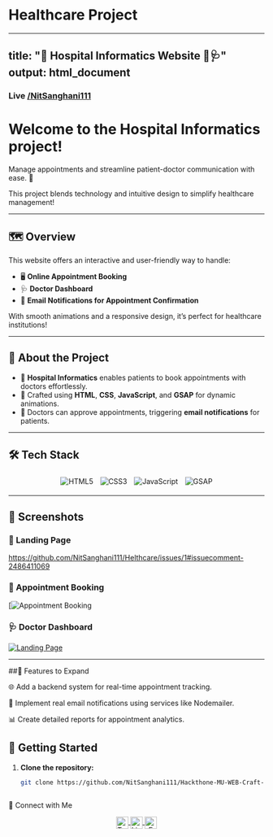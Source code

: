 ﻿# Healthcare Project
---
title: "🏥 Hospital Informatics Website 💉🩺"
output: html_document
---
### Live [/NitSanghani111](url)

# Welcome to the **Hospital Informatics** project!  
Manage appointments and streamline patient-doctor communication with ease. 🌟  

This project blends technology and intuitive design to simplify healthcare management!

---

## 🗺️ Overview

This website offers an interactive and user-friendly way to handle:

- 🖥️ **Online Appointment Booking**  
- 🩺 **Doctor Dashboard**  
- 📧 **Email Notifications for Appointment Confirmation**  

With smooth animations and a responsive design, it’s perfect for healthcare institutions!

---

## 🏺 About the Project

- 🏥 **Hospital Informatics** enables patients to book appointments with doctors effortlessly.  
- 🎨 Crafted using **HTML**, **CSS**, **JavaScript**, and **GSAP** for dynamic animations.  
- 📧 Doctors can approve appointments, triggering **email notifications** for patients.

---

## 🛠️ Tech Stack

<div style="text-align: center;">
  <img src="https://img.shields.io/badge/HTML5-E34F26?style=for-the-badge&logo=html5&logoColor=white" alt="HTML5" style="margin: 5px;"/>
  <img src="https://img.shields.io/badge/CSS3-1572B6?style=for-the-badge&logo=css3&logoColor=white" alt="CSS3" style="margin: 5px;"/>
  <img src="https://img.shields.io/badge/JavaScript-F7DF1E?style=for-the-badge&logo=javascript&logoColor=black" alt="JavaScript" style="margin: 5px;"/>
  <img src="https://img.shields.io/badge/GSAP-88CE02?style=for-the-badge&logo=greensock&logoColor=white" alt="GSAP" style="margin: 5px;"/>
</div>

---

## 🎨 Screenshots

### 🏥 Landing Page  
https://github.com/NitSanghani111/Helthcare/issues/1#issuecomment-2486411069

### 📅 Appointment Booking  
[![Appointment Booking](https://nitsanghani111.github.io/Hackthone-MU-WEB-Craft-fiesta-/)

### 🩺 Doctor Dashboard  
[![Landing Page](https://github.com/NitSanghani111/Helthcare/issues/1#issuecomment-2486411069)](https://github.com/NitSanghani111/Helthcare/issues/1#issue-2673071267)

---


##🌟 Features to Expand


🌐 Add a backend system for real-time appointment tracking.

📧 Implement real email notifications using services like Nodemailer.

📊 Create detailed reports for appointment analytics.


## 🚀 Getting Started

1. **Clone the repository:**  
   ```bash
   git clone https://github.com/NitSanghani111/Hackthone-MU-WEB-Craft-fiesta.git



🌟 Connect with Me


<div style="text-align: center;"> <a href="https://x.com/your-twitter-handle"> <img align="center" alt="Twitter" width="24px" src="https://raw.githubusercontent.com/anuraghazra/anuraghazra/master/assets/twitter.svg" /> </a> <a href="https://www.linkedin.com/in/your-linkedin-profile"> <img align="center" alt="LinkedIn" width="24px" src="https://upload.wikimedia.org/wikipedia/commons/c/ca/LinkedIn_logo_initials.png" /> </a> <a href="mailto:your-email@example.com"> <img align="center" alt="Email" width="24px" src="https://upload.wikimedia.org/wikipedia/commons/4/4e/Gmail_Icon.png" /> </a> </div>

